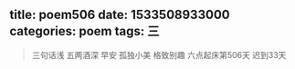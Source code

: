 title: poem506
date: 1533508933000
categories: poem
tags: 三
---
> 三句话浅
五两酒深
早安
孤独小美
格致别趣
六点起床第506天 迟到33天